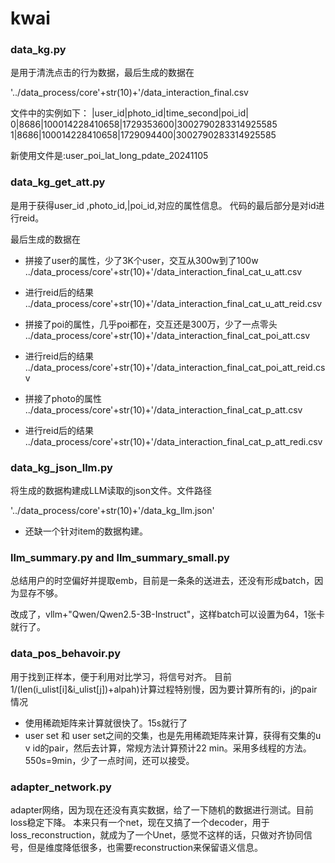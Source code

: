 # kwai

### data_kg.py

是用于清洗点击的行为数据，最后生成的数据在

'../data_process/core'+str(10)+'/data_interaction_final.csv

文件中的实例如下：
|user_id|photo_id|time_second|poi_id|
0|8686|100014228410658|1729353600|3002790283314925585
1|8686|100014228410658|1729094400|3002790283314925585

新使用文件是:user_poi_lat_long_pdate_20241105


### data_kg_get_att.py

是用于获得user_id ,photo_id,|poi_id,对应的属性信息。
代码的最后部分是对id进行reid。

最后生成的数据在

- 拼接了user的属性，少了3K个user，交互从300w到了100w
../data_process/core'+str(10)+'/data_interaction_final_cat_u_att.csv

- 进行reid后的结果
../data_process/core'+str(10)+'/data_interaction_final_cat_u_att_reid.csv

- 拼接了poi的属性，几乎poi都在，交互还是300万，少了一点零头
../data_process/core'+str(10)+'/data_interaction_final_cat_poi_att.csv

- 进行reid后的结果
../data_process/core'+str(10)+'/data_interaction_final_cat_poi_att_reid.csv

- 拼接了photo的属性
../data_process/core'+str(10)+'/data_interaction_final_cat_p_att.csv

- 进行reid后的结果
../data_process/core'+str(10)+'/data_interaction_final_cat_p_att_redi.csv


###  data_kg_json_llm.py
将生成的数据构建成LLM读取的json文件。文件路径

'../data_process/core'+str(10)+'/data_kg_llm.json'

- 还缺一个针对item的数据构建。

###  llm_summary.py and llm_summary_small.py
总结用户的时空偏好并提取emb，目前是一条条的送进去，还没有形成batch，因为显存不够。

改成了，vllm+"Qwen/Qwen2.5-3B-Instruct"，这样batch可以设置为64，1张卡就行了。


###  data_pos_behavoir.py
用于找到正样本，便于利用对比学习，将信号对齐。
目前1/(len(i_ulist[i]&i_ulist[j])+alpah)计算过程特别慢，因为要计算所有的i，j的pair情况
- 使用稀疏矩阵来计算就很快了。15s就行了
- user set 和 user set之间的交集，也是先用稀疏矩阵来计算，获得有交集的u v id的pair，然后去计算，常规方法计算预计22 min。采用多线程的方法。550s=9min，少了一点时间，还可以接受。


###  adapter_network.py
adapter网络，因为现在还没有真实数据，给了一下随机的数据进行测试。目前loss稳定下降。
本来只有一个net，现在又搞了一个decoder，用于loss_reconstruction，就成为了一个Unet，感觉不这样的话，只做对齐协同信号，但是维度降低很多，也需要reconstruction来保留语义信息。

